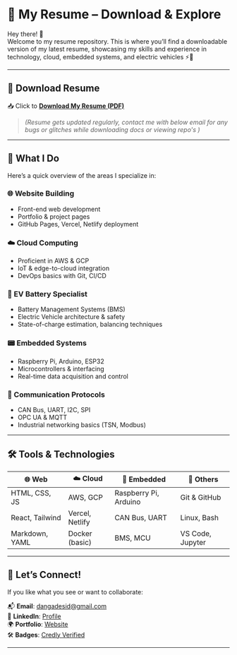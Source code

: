 # 💼 My Resume – Download & Explore

Hey there! 👋  
Welcome to my resume repository. This is where you’ll find a downloadable version of my latest resume, showcasing my skills and experience in technology, cloud, embedded systems, and electric vehicles ⚡🔧

---

## 📄 Download Resume

📥 Click to [**Download My Resume (PDF)**](https://github.com/sidortal/MyResume/blob/main/Siddhesh_Bhanudas_Dangade_2025.pdf)
> *(Resume gets updated regularly, contact me with below email for any bugs or glitches while downloading docs or viewing repo's )*

---

## 🚀 What I Do

Here’s a quick overview of the areas I specialize in:

### 🌐 Website Building
- Front-end web development
- Portfolio & project pages
- GitHub Pages, Vercel, Netlify deployment

### ☁️ Cloud Computing
- Proficient in AWS & GCP
- IoT & edge-to-cloud integration
- DevOps basics with Git, CI/CD

### 🔋 EV Battery Specialist
- Battery Management Systems (BMS)
- Electric Vehicle architecture & safety
- State-of-charge estimation, balancing techniques

### 📟 Embedded Systems
- Raspberry Pi, Arduino, ESP32
- Microcontrollers & interfacing
- Real-time data acquisition and control

### 📡 Communication Protocols
- CAN Bus, UART, I2C, SPI
- OPC UA & MQTT
- Industrial networking basics (TSN, Modbus)

---

## 🛠️ Tools & Technologies

| 🌐 Web | ☁️ Cloud | 🔌 Embedded | 🧠 Others |
|-------|----------|-------------|-----------|
| HTML, CSS, JS | AWS, GCP | Raspberry Pi, Arduino | Git & GitHub |
| React, Tailwind | Vercel, Netlify | CAN Bus, UART | Linux, Bash |
| Markdown, YAML | Docker (basic) | BMS, MCU | VS Code, Jupyter |

---

## 🤝 Let’s Connect!

If you like what you see or want to collaborate:

📬 **Email**: dangadesid@gmail.com  
🔗 **LinkedIn**: [Profile](https://www.linkedin.com/in/siddheshdangade)  
🌍 **Portfolio**: [Website](https://siddhesh-beryl.vercel.app/)  
🛠️ **Badges**: [Credly Verified](https://www.credly.com/users/siddhesh-dangade)

---
